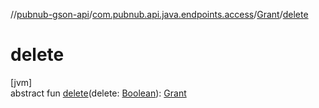 //[pubnub-gson-api](../../../index.md)/[com.pubnub.api.java.endpoints.access](../index.md)/[Grant](index.md)/[delete](delete.md)

# delete

[jvm]\
abstract fun [delete](delete.md)(delete: [Boolean](https://kotlinlang.org/api/core/kotlin-stdlib/kotlin/-boolean/index.html)): [Grant](index.md)
